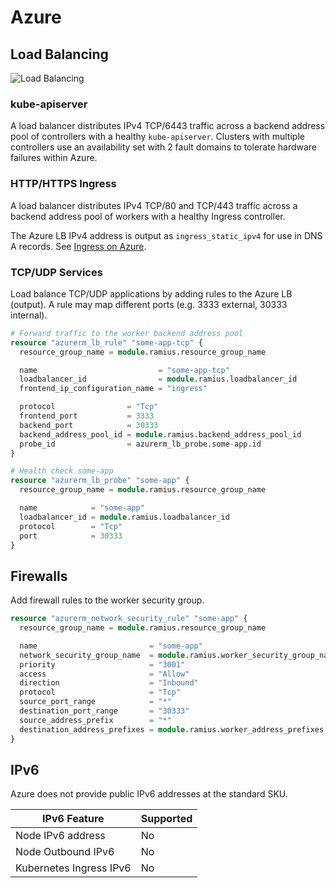 # Azure

## Load Balancing

![Load Balancing](/img/typhoon-azure-load-balancing.png)

### kube-apiserver

A load balancer distributes IPv4 TCP/6443 traffic across a backend address pool of controllers with a healthy `kube-apiserver`. Clusters with multiple controllers use an availability set with 2 fault domains to tolerate hardware failures within Azure.

### HTTP/HTTPS Ingress

A load balancer distributes IPv4 TCP/80 and TCP/443 traffic across a backend address pool of workers with a healthy Ingress controller.

The Azure LB IPv4 address is output as `ingress_static_ipv4` for use in DNS A records. See [Ingress on Azure](/addons/ingress/#azure).

### TCP/UDP Services

Load balance TCP/UDP applications by adding rules to the Azure LB (output). A rule may map different ports (e.g. 3333 external, 30333 internal).

```tf
# Forward traffic to the worker backend address pool
resource "azurerm_lb_rule" "some-app-tcp" {
  resource_group_name = module.ramius.resource_group_name

  name                           = "some-app-tcp"
  loadbalancer_id                = module.ramius.loadbalancer_id
  frontend_ip_configuration_name = "ingress"

  protocol                = "Tcp"
  frontend_port           = 3333
  backend_port            = 30333
  backend_address_pool_id = module.ramius.backend_address_pool_id
  probe_id                = azurerm_lb_probe.some-app.id
}

# Health check some-app
resource "azurerm_lb_probe" "some-app" {
  resource_group_name = module.ramius.resource_group_name

  name            = "some-app"
  loadbalancer_id = module.ramius.loadbalancer_id
  protocol        = "Tcp"
  port            = 30333
}
```

## Firewalls

Add firewall rules to the worker security group.

```tf
resource "azurerm_network_security_rule" "some-app" {
  resource_group_name = module.ramius.resource_group_name

  name                         = "some-app"
  network_security_group_name  = module.ramius.worker_security_group_name
  priority                     = "3001"
  access                       = "Allow"
  direction                    = "Inbound"
  protocol                     = "Tcp"
  source_port_range            = "*"
  destination_port_range       = "30333"
  source_address_prefix        = "*"
  destination_address_prefixes = module.ramius.worker_address_prefixes
}
```

## IPv6

Azure does not provide public IPv6 addresses at the standard SKU.

| IPv6 Feature            | Supported |
|-------------------------|-----------|
| Node IPv6 address       | No        |
| Node Outbound IPv6      | No        |
| Kubernetes Ingress IPv6 | No        |
